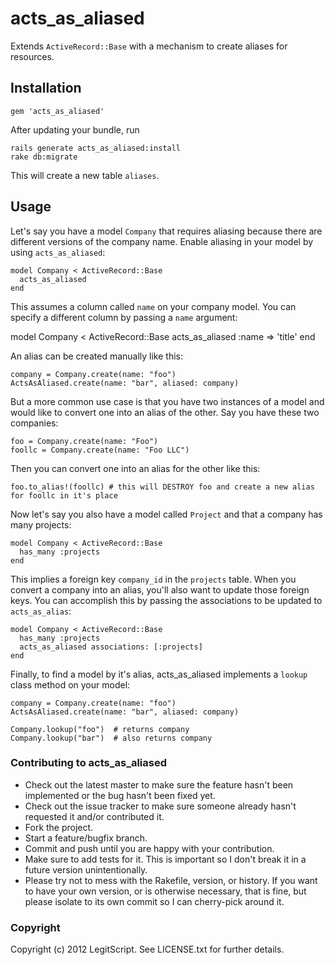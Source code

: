 acts_as_aliased
===============

Extends `ActiveRecord::Base` with a mechanism to create aliases for resources.

Installation
------------

    gem 'acts_as_aliased'

After updating your bundle, run

    rails generate acts_as_aliased:install
    rake db:migrate

This will create a new table `aliases`.

Usage
-----

Let's say you have a model `Company` that requires aliasing because there are different versions of the company name. Enable
aliasing in your model by using `acts_as_aliased`:

    model Company < ActiveRecord::Base
      acts_as_aliased
    end

This assumes a column called `name` on your company model. You can specify a different column by passing a `name` argument:

   model Company < ActiveRecord::Base
     acts_as_aliased :name => 'title'
   end

An alias can be created manually like this:

    company = Company.create(name: "foo")
    ActsAsAliased.create(name: "bar", aliased: company)

But a more common use case is that you have two instances of a model and would like to convert one into an alias of the other. Say
you have these two companies:

    foo = Company.create(name: "Foo")
    foollc = Company.create(name: "Foo LLC")

Then you can convert one into an alias for the other like this:

    foo.to_alias!(foollc) # this will DESTROY foo and create a new alias for foollc in it's place

Now let's say you also have a model called `Project` and that a company has many projects:

    model Company < ActiveRecord::Base
      has_many :projects
    end

This implies a foreign key `company_id` in the `projects` table. When you convert a company into
an alias, you'll also want to update those foreign keys. You can accomplish this by passing the associations
to be updated to `acts_as_alias`:

    model Company < ActiveRecord::Base
      has_many :projects
      acts_as_aliased associations: [:projects]
    end

Finally, to find a model by it's alias, acts_as_aliased implements a `lookup` class method on your model:

    company = Company.create(name: "foo")
    ActsAsAliased.create(name: "bar", aliased: company)

    Company.lookup("foo")  # returns company
    Company.lookup("bar")  # also returns company


### Contributing to acts_as_aliased

* Check out the latest master to make sure the feature hasn't been implemented or the bug hasn't been fixed yet.
* Check out the issue tracker to make sure someone already hasn't requested it and/or contributed it.
* Fork the project.
* Start a feature/bugfix branch.
* Commit and push until you are happy with your contribution.
* Make sure to add tests for it. This is important so I don't break it in a future version unintentionally.
* Please try not to mess with the Rakefile, version, or history. If you want to have your own version, or is otherwise necessary, that is fine, but please isolate to its own commit so I can cherry-pick around it.

### Copyright

Copyright (c) 2012 LegitScript. See LICENSE.txt for
further details.

